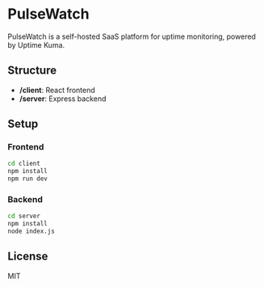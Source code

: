 # PulseWatch

PulseWatch is a self-hosted SaaS platform for uptime monitoring, powered by Uptime Kuma.

## Structure
- **/client**: React frontend
- **/server**: Express backend

## Setup

### Frontend
```bash
cd client
npm install
npm run dev
```

### Backend
```bash
cd server
npm install
node index.js
```

## License
MIT